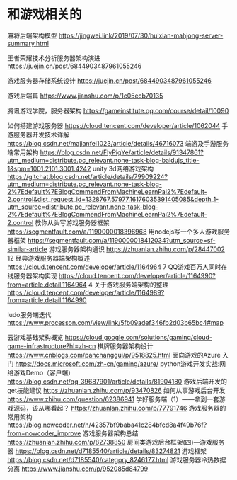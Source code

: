 # 和游戏相关的
麻将后端架构模型
	https://jingwei.link/2019/07/30/huixian-mahjong-server-summary.html

王者荣耀技术分析服务器架构演进
	https://juejin.cn/post/6844903487961055246

游戏服务器存储系统设计
	https://juejin.cn/post/6844903487961055246

游戏后端篇
	https://www.jianshu.com/p/1c05ecb70135

腾讯游戏学院，服务器架构
	https://gameinstitute.qq.com/course/detail/10090

如何搭建游戏服务器
	https://cloud.tencent.com/developer/article/1062044
手游服务器开发技术详解
	https://blog.csdn.net/majianfei1023/article/details/46716073
端游及手游服务端常用架构
	https://blog.csdn.net/FlyPigYe/article/details/91347861?utm_medium=distribute.pc_relevant.none-task-blog-baidujs_title-1&spm=1001.2101.3001.4242
unity 3d网络游戏架构
	https://gitchat.blog.csdn.net/article/details/79909224?utm_medium=distribute.pc_relevant.none-task-blog-2%7Edefault%7EBlogCommendFromMachineLearnPai2%7Edefault-2.control&dist_request_id=1328767.57977.16176035391405085&depth_1-utm_source=distribute.pc_relevant.none-task-blog-2%7Edefault%7EBlogCommendFromMachineLearnPai2%7Edefault-2.control
教你从头写游戏服务器框架
	https://segmentfault.com/a/1190000018396968
用nodejs写一个多人游戏服务器框架
	https://segmentfault.com/a/1190000018412034?utm_source=sf-similar-article
游戏服务器架构通识
	https://zhuanlan.zhihu.com/p/28447002
12	经典游戏服务器端架构概述
	https://cloud.tencent.com/developer/article/1164964
7	QQ游戏百万人同时在线服务器架构实现
	https://cloud.tencent.com/developer/article/1164990?from=article.detail.1164964
4	关于游戏服务端架构的整理
	https://cloud.tencent.com/developer/article/1164989?from=article.detail.1164990



ludo服务端迭代 https://www.processon.com/view/link/5fb09adef346fb2d03b65bc4#map

云游戏基础架构概览
	https://cloud.google.com/solutions/gaming/cloud-game-infrastructure?hl=zh-cn
棋牌服务器架构设计
	https://www.cnblogs.com/panchanggui/p/9518825.html
面向游戏的Azure 入门
	https://docs.microsoft.com/zh-cn/gaming/azure/
python游戏开发实战:网络游戏Demo（客户端）
	https://blog.csdn.net/qq_39687901/article/details/81904180
游戏后端开发的get技能建议
	https://zhuanlan.zhihu.com/p/93470826
如何从事游戏后台开发
	https://www.zhihu.com/question/62386941
学好服务端（1）——拿到一套游戏源码，该从哪看起？
	https://zhuanlan.zhihu.com/p/77791746
游戏服务器的常用架构
	https://blog.nowcoder.net/n/42357bf9baba41c284bfcd8a4f49b76f?from=nowcoder_improve
游戏服务器架构总结
	https://zhuanlan.zhihu.com/p/82738850
房间类游戏后台框架(四)—游戏服务器
	https://blog.csdn.net/d7185540/article/details/83274821
游戏框架
	https://blog.csdn.net/d7185540/category_8246177.html
游戏服务器冷热数据分离
	https://www.jianshu.com/p/952085d84799
